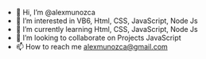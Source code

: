 - 👋 Hi, I’m @alexmunozca
- 👀 I’m interested in VB6, Html, CSS, JavaScript, Node Js
- 🌱 I’m currently learning Html, CSS, JavaScript, Node Js
- 💞️ I’m looking to collaborate on Projects JavaScript
- 📫 How to reach me alexmunozca@gmail.com 

<!---
alexmunozca/alexmunozca is a ✨ special ✨ repository because its `README.md` (this file) appears on your GitHub profile.
You can click the Preview link to take a look at your changes.
--->
